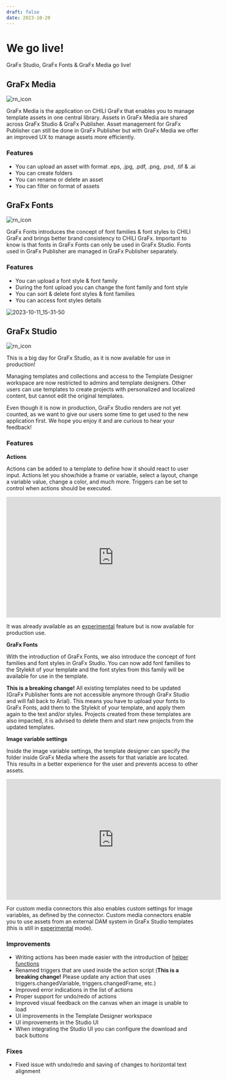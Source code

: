 ```yaml
---
draft: false
date: 2023-10-20
---
```


# We go live!

GraFx Studio, GraFx Fonts & GraFx Media go live!

<!-- more -->

## GraFx Media

![rn_icon](../../../../../assets/CHILI_LOGOS_OK-11.svg)

GraFx Media is the application on CHILI GraFx that enables you to manage template assets in one central library. Assets in GraFx Media are shared across GraFx Studio & GraFx Publisher. Asset management for GraFx Publisher can still be done in GraFx Publisher but with GraFx Media we offer an improved UX to manage assets more efficiently.

### Features
- You can upload an asset with format .eps, .jpg, .pdf, .png, .psd, .tif & .ai
- You can create folders
- You can rename or delete an asset
- You can filter on format of assets

## GraFx Fonts

![rn_icon](../../../../../assets/CHILI_LOGOS_OK-07.svg)

GraFx Fonts introduces the concept of font families & font styles to CHILI GraFx and brings better brand consistency to CHILI GraFx. Important to know is that fonts in GraFx Fonts can only be used in GraFx Studio. Fonts used in GraFx Publisher are managed in GraFx Publisher separately. 

### Features
- You can upload a font style & font family
- During the font upload you can change the font family and font style
- You can sort & delete font styles & font families
- You can access font styles details

![2023-10-11_15-31-50](https://github.com/chili-publish/grafx-documentation/assets/122599725/fe98f3c4-6b13-4264-aa74-862cd3a35b2f)

## GraFx Studio

![rn_icon](../../../../../assets/CHILI_LOGOS_OK-09.svg)

This is a big day for GraFx Studio, as it is now available for use in production!

Managing templates and collections and access to the Template Designer workspace are now restricted to admins and template designers. Other users can use templates to create projects with personalized and localized content, but cannot edit the original templates.

Even though it is now in production, GraFx Studio renders are not yet counted, as we want to give our users some time to get used to the new application first. We hope you enjoy it and are curious to hear your feedback!

### Features

**Actions**

Actions can be added to a template to define how it should react to user input. Actions let you show/hide a frame or variable, select a layout, change a variable value, change a color, and much more. Triggers can be set to control when actions should be executed.

<iframe width="560" height="315" src="https://www.youtube.com/embed/Ju-hMdmePyA?si=jTArZnE5iOqi962Z" title="YouTube video player" frameborder="0" allow="accelerometer; autoplay; clipboard-write; encrypted-media; gyroscope; picture-in-picture; web-share" referrerpolicy="strict-origin-when-cross-origin" allowfullscreen></iframe>


It was already available as an [experimental](/release-notes/experimental/) feature but is now available for production use.

**GraFx Fonts**

With the introduction of GraFx Fonts, we also introduce the concept of font families and font styles in GraFx Studio. You can now add font families to the Stylekit of your template and the font styles from this family will be available for use in the template.

**This is a breaking change!** All existing templates need to be updated (GraFx Publisher fonts are not accessible anymore through GraFx Studio and will fall back to Arial). This means you have to upload your fonts to GraFx Fonts, add them to the Stylekit of your template, and apply them again to the text and/or styles. Projects created from these templates are also impacted, it is advised to delete them and start new projects from the updated templates.

**Image variable settings**

Inside the image variable settings, the template designer can specify the folder inside GraFx Media where the assets for that variable are located. This results in a better experience for the user and prevents access to other assets.

<iframe width="560" height="315" src="https://www.youtube.com/embed/HNvVuSuksHQ?si=6iQpVBMdVX1fbi7C" title="YouTube video player" frameborder="0" allow="accelerometer; autoplay; clipboard-write; encrypted-media; gyroscope; picture-in-picture; web-share" referrerpolicy="strict-origin-when-cross-origin" allowfullscreen></iframe>


For custom media connectors this also enables custom settings for image variables, as defined by the connector. Custom media connectors enable you to use assets from an external DAM system in GraFx Studio templates (this is still in [experimental](/release-notes/experimental/) mode).

### Improvements

- Writing actions has been made easier with the introduction of [helper functions](../../../../../GraFx-Studio/concepts/helper-functions/)
- Renamed triggers that are used inside the action script (**This is a breaking change!** Please update any action that uses triggers.changedVariable, triggers.changedFrame, etc.)
- Improved error indications in the list of actions
- Proper support for undo/redo of actions
- Improved visual feedback on the canvas when an image is unable to load
- UI improvements in the Template Designer workspace
- UI improvements in the Studio UI
- When integrating the Studio UI you can configure the download and back buttons

### Fixes

- Fixed issue with undo/redo and saving of changes to horizontal text alignment
